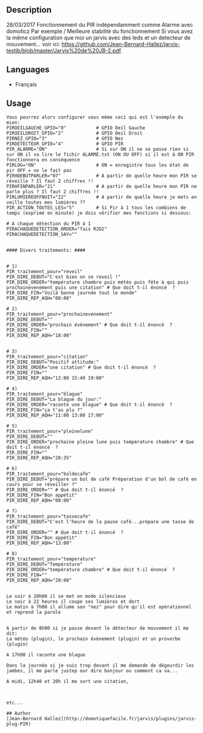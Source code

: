 <!---
IMPORTANT
=========
This README.md is displayed in the WebStore as well as within Jarvis app
Please do not change the structure of this file
Fill-in Description, Usage & Author sections
Make sure to rename the [en] folder into the language code your plugin is written in (ex: fr, es, de, it...)
For multi-language plugin:
- clone the language directory and translate commands/functions.sh
- optionally write the Description / Usage sections in several languages
-->
## Description

28/03/2017 Fonctionnement du PIR indépendamment comme Alarme avec domoticz Par exemple / Meilleure stabilité du fonctionnement
Si vous avez la même configuration que moi un jarvis avec des leds et un detecteur de mouvement... voir ici:
https://github.com/Jean-Bernard-Hallez/jarvis-testjb/blob/master/Jarvis%20de%20JB-2.pdf


## Languages

* Français


## Usage

```
Vous pourrez alors configurer vous même ceci qui est l'exemple du mien:
PIROEILGAUCHE_GPIO="0"			 # GPIO Oeil Gauche
PIROEILDROIT_GPIO="2" 			 # GPIO Oeil Droit
PIRNEZ_GPIO="3"       			 # GPIO Nez
PIRDETECTEUR_GPIO="4" 			 # GPIO PIR
PIR_ALARME="ON"       			 # Si sur ON il ne se passe rien si sur ON il va lire le fichir ALARME.txt (ON OU OFF) si il est à ON PIR fonctionnera en conséquence 
PIRLOG="ON"          			 # ON = enregistre tous les état de pir OFF = ne le fait pas
PIRHDEBUTPARLER="07" 			 # A partir de quelle heure mon PIR se réveille ? Il faut 2 chiffres !!
PIRHFINPARLER="21"    			 # A partir de quelle heure mon PIR ne parle plus ? Il faut 2 chiffres !!
PIRLUMIEREOFFNUIT="22"			 # A partir de quelle heure je mets en veille toutes mes lumières ??
PIR_ACTION_TOUTES_LES="5" 		 # Si Pir à 1 tous les combiens de temps (exprimé en minute) je dois vérifier mes fonctions si dessous: 

# A chaque détection du PIR à 1
PIRACHAQUEDETECTION_ORDER="fais R2D2"  
PIRACHAQUEDETECTION_SAY=""    


#### Divers traitements: ####


# 1)
PIR_traitement_pour="reveil"
PIR_DIRE_DEBUT="C'est bien on se reveil !"
PIR_DIRE_ORDER="température chambre puis météo puis fête à qui puis prochainevenement puis une citation" # Que doit t-il énoncé  ?
PIR_DIRE_FIN="Voilà bonne journée tout le monde"
PIR_DIRE_REP_AQH="08:00"

# 2)
PIR_traitement_pour="prochainevenement"
PIR_DIRE_DEBUT=""
PIR_DIRE_ORDER="prochain évènement" # Que doit t-il énoncé  ?
PIR_DIRE_FIN=""
PIR_DIRE_REP_AQH="18:00"


# 3)
PIR_traitement_pour="citation"
PIR_DIRE_DEBUT="Positif attitude:"
PIR_DIRE_ORDER="une citation" # Que doit t-il énoncé  ?
PIR_DIRE_FIN=""
PIR_DIRE_REP_AQH="12:00 15:40 19:00"

# 4)
PIR_traitement_pour="blague"
PIR_DIRE_DEBUT="La blague du jour:"
PIR_DIRE_ORDER="raconte une blague" # Que doit t-il énoncé  ?
PIR_DIRE_FIN="ça t'as plu ?"
PIR_DIRE_REP_AQH="11:00 13:00 17:00"

# 5)
PIR_traitement_pour="pleinelune"
PIR_DIRE_DEBUT=""
PIR_DIRE_ORDER="prochaine pleine lune puis température chambre" # Que doit t-il énoncé  ?
PIR_DIRE_FIN=""
PIR_DIRE_REP_AQH="20:35"

# 6)
PIR_traitement_pour="boldecafe"
PIR_DIRE_DEBUT="prépare un bol de café Préparation d'un bol de café en cours pour se réveiller ?"
PIR_DIRE_ORDER="" # Que doit t-il énoncé  ?
PIR_DIRE_FIN="Bon appétit"
PIR_DIRE_REP_AQH="08:00"

# 7)
PIR_traitement_pour="tassecafe"
PIR_DIRE_DEBUT="C'est l'heure de la pause café...prépare une tasse de café"
PIR_DIRE_ORDER="" # Que doit t-il énoncé  ?
PIR_DIRE_FIN="Bon appétit"
PIR_DIRE_REP_AQH="13:00"

# 8)
PIR_traitement_pour="temperature"
PIR_DIRE_DEBUT="Température"
PIR_DIRE_ORDER="température chambre" # Que doit t-il énoncé  ?
PIR_DIRE_FIN=""
PIR_DIRE_REP_AQH="20:00"


Le soir à 20h00 il se met en mode silencieux
Le soir à 22 heures il coupe ses lumières et dort
Le matin à 7h00 il allume son "nez" pour dire qu'il est opérationnel et reprend la parole


A partir de 8h00 si je passe devant le détecteur de mouvement il me dit:
La météo (plugin), le prochain évènement (plugin) et un proverbe (plugin)

A 17h00 il raconte une blague

Dans la journée si je suis trop devant il me demande de dégourdir les jambes, il me parle justep our dire bonjour ou comment ca va...

A midi, 12h40 et 20h il me sort une citation, 



etc...

## Author
[Jean-Bernard Hallez](http://domotiquefacile.fr/jarvis/plugins/jarvis-plug-PIR)

